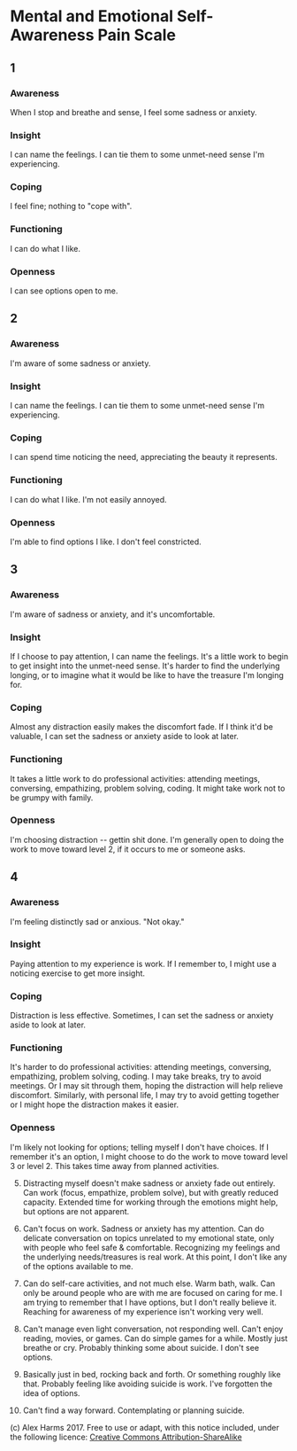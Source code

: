 # Mental and Emotional Self-Awareness Pain Scale

## 1
### Awareness
When I stop and breathe and sense, I feel some sadness or anxiety. 
### Insight
I can name the feelings. I can tie them to some unmet-need sense I'm experiencing. 
### Coping
I feel fine; nothing to "cope with". 
### Functioning
I can do what I like.
### Openness
I can see options open to me.

## 2 
### Awareness
I'm aware of some sadness or anxiety.
### Insight
I can name the feelings. I can tie them to some unmet-need sense I'm experiencing.
### Coping
I can spend time noticing the need, appreciating the beauty it represents.
### Functioning
I can do what I like. I'm not easily annoyed.
### Openness
I'm able to find options I like. I don't feel constricted.

## 3 
### Awareness
I'm aware of sadness or anxiety, and it's uncomfortable.
### Insight
If I choose to pay attention, I can name the feelings. It's a little work to begin to get insight into the unmet-need sense. It's harder to find the underlying longing, or to imagine what it would be like to have the treasure I'm longing for. 
### Coping
Almost any distraction easily makes the discomfort fade. If I think it'd be valuable, I can set the sadness or anxiety aside to look at later.
### Functioning
It takes a little work to do professional activities: attending meetings, conversing, empathizing, problem solving, coding. It might take work not to be grumpy with family.
### Openness
I'm choosing distraction -- gettin shit done. I'm generally open to doing the work to move toward level 2, if it occurs to me or someone asks.  

## 4
### Awareness
I'm feeling distinctly sad or anxious. "Not okay."
### Insight
Paying attention to my experience is work. If I remember to, I might use a noticing exercise to get more insight.
### Coping
Distraction is less effective. Sometimes, I can set the sadness or anxiety aside to look at later.  
### Functioning
It's harder to do professional activities: attending meetings, conversing, empathizing, problem solving, coding. I may take breaks, try to avoid meetings. Or I may sit through them, hoping the distraction will help relieve discomfort. Similarly, with personal life, I may try to avoid getting together or I might hope the distraction makes it easier. 
### Openness
I'm likely not looking for options; telling myself I don't have choices. If I remember it's an option, I might choose to do the work to move toward level 3 or level 2. This takes time away from planned activities.

5. Distracting myself doesn't make sadness or anxiety fade out entirely.  Can work (focus, empathize, problem solve), but with greatly reduced capacity. Extended time for working through the emotions might help, but options are not apparent.

6. Can't focus on work. Sadness or anxiety has my attention. Can do delicate conversation on topics unrelated to my emotional state, only with people who feel safe & comfortable. Recognizing my feelings and the underlying needs/treasures is real work. At this point, I don't like any of the options available to me.

7. Can do self-care activities, and not much else. Warm bath, walk. Can only be around people who are with me are focused on caring for me. I am trying to remember that I have options, but I don't really believe it. Reaching for awareness of my experience isn't working very well.

8. Can't manage even light conversation, not responding well. Can't enjoy reading, movies, or games. Can do simple games for a while. Mostly just breathe or cry. Probably thinking some about suicide. I don't see options.

9. Basically just in bed, rocking back and forth. Or something roughly like that. Probably feeling like avoiding suicide is work. I've forgotten the idea of options.

10. Can't find a way forward. Contemplating or planning suicide.

(c) Alex Harms 2017. Free to use or adapt, with this notice included, under the following licence: [Creative Commons Attribution-ShareAlike](https://creativecommons.org/licenses/by-sa/3.0/us/) 
